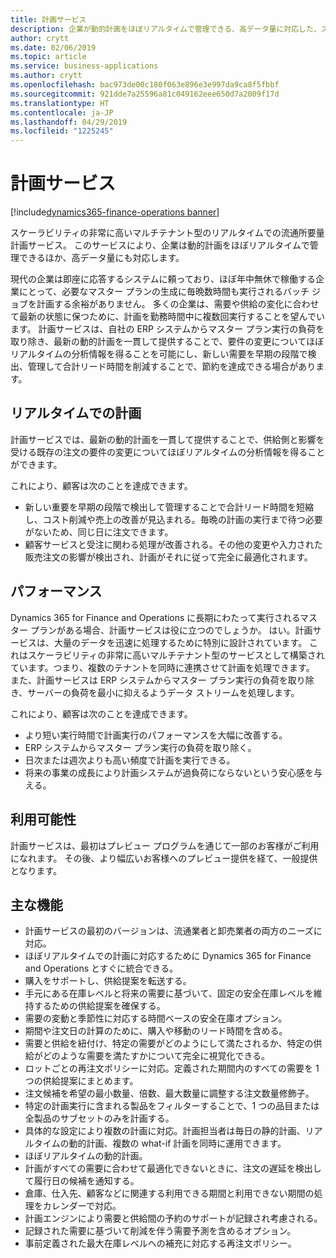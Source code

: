 ```yaml
---
title: 計画サービス
description: 企業が動的計画をほぼリアルタイムで管理できる、高データ量に対応した、スケーラビリティの非常に高いマルチテナント型のリアルタイムでの流通所要量計画サービス。
author: crytt
ms.date: 02/06/2019
ms.topic: article
ms.service: business-applications
ms.author: crytt
ms.openlocfilehash: bac973de00c180f063e896e3e997da9ca8f5fbbf
ms.sourcegitcommit: 921dde7a25596a81c049162eee650d7a2009f17d
ms.translationtype: HT
ms.contentlocale: ja-JP
ms.lasthandoff: 04/29/2019
ms.locfileid: "1225245"
---
```

#  <a name="planning-service"></a>計画サービス
[!include[dynamics365-finance-operations banner](../includes/dynamics365-finance-operations.md)]



スケーラビリティの非常に高いマルチテナント型のリアルタイムでの流通所要量計画サービス。 このサービスにより、企業は動的計画をほぼリアルタイムで管理できるほか、高データ量にも対応します。 

現代の企業は即座に応答するシステムに頼っており、ほぼ年中無休で稼働する企業にとって、必要なマスター プランの生成に毎晩数時間も実行されるバッチ ジョブを計画する余裕がありません。 多くの企業は、需要や供給の変化に合わせて最新の状態に保つために、計画を勤務時間中に複数回実行することを望んでいます。 計画サービスは、自社の ERP システムからマスター プラン実行の負荷を取り除き、最新の動的計画を一貫して提供することで、要件の変更についてほぼリアルタイムの分析情報を得ることを可能にし、新しい需要を早期の段階で検出、管理して合計リード時間を削減することで、節約を達成できる場合があります。  

## <a name="real-time-planning"></a>リアルタイムでの計画
計画サービスでは、最新の動的計画を一貫して提供することで、供給側と影響を受ける既存の注文の要件の変更についてほぼリアルタイムの分析情報を得ることができます。

これにより、顧客は次のことを達成できます。

-   新しい重要を早期の段階で検出して管理することで合計リード時間を短縮し、コスト削減や売上の改善が見込まれる。毎晩の計画の実行まで待つ必要がないため、同じ日に注文できます。
-   顧客サービスと受注に関わる処理が改善される。その他の変更や入力された販売注文の影響が検出され、計画がそれに従って完全に最適化されます。

## <a name="performance"></a>パフォーマンス

Dynamics 365 for Finance and Operations に長期にわたって実行されるマスター プランがある場合、計画サービスは役に立つのでしょうか。 はい。計画サービスは、大量のデータを迅速に処理するために特別に設計されています。 これはスケーラビリティの非常に高いマルチテナント型のサービスとして構築されています。つまり、複数のテナントを同時に連携させて計画を処理できます。 また、計画サービスは ERP システムからマスター プラン実行の負荷を取り除き、サーバーの負荷を最小に抑えるようデータ ストリームを処理します。 

これにより、顧客は次のことを達成できます。

-   より短い実行時間で計画実行のパフォーマンスを大幅に改善する。
-   ERP システムからマスター プラン実行の負荷を取り除く。
-   日次または週次よりも高い頻度で計画を実行できる。
-   将来の事業の成長により計画システムが過負荷にならないという安心感を与える。

## <a name="availability"></a>利用可能性
計画サービスは、最初はプレビュー プログラムを通じて一部のお客様がご利用になれます。 その後、より幅広いお客様へのプレビュー提供を経て、一般提供となります。 

## <a name="feature-highlights"></a>主な機能

*   計画サービスの最初のバージョンは、流通業者と卸売業者の両方のニーズに対応。
* ほぼリアルタイムでの計画に対応するために Dynamics 365 for Finance and Operations とすぐに統合できる。
*   購入をサポートし、供給提案を転送する。
*   手元にある在庫レベルと将来の需要に基づいて、固定の安全在庫レベルを維持するための供給提案を確保する。
*   需要の変動と季節性に対応する時間ベースの安全在庫オプション。
*   期間や注文日の計算のために、購入や移動のリード時間を含める。
*   需要と供給を紐付け、特定の需要がどのようにして満たされるか、特定の供給がどのような需要を満たすかについて完全に視覚化できる。
*   ロットごとの再注文ポリシーに対応。定義された期間内のすべての需要を 1 つの供給提案にまとめます。
*   注文候補を希望の最小数量、倍数、最大数量に調整する注文数量修飾子。 
*   特定の計画実行に含まれる製品をフィルターすることで、1 つの品目または全製品のサブセットのみを計画する。
*   具体的な設定により複数の計画に対応。計画担当者は毎日の静的計画、リアルタイムの動的計画、複数の what-if 計画を同時に運用できます。
*   ほぼリアルタイムの動的計画。
* 計画がすべての需要に合わせて最適化できないときに、注文の遅延を検出して履行日の候補を通知する。
*   倉庫、仕入先、顧客などに関連する利用できる期間と利用できない期間の処理をカレンダーで対応。
*   計画エンジンにより需要と供給間の予約のサポートが記録され考慮される。
*   記録された需要に基づいて削減を伴う需要予測を含めるオプション。
*   事前定義された最大在庫レベルへの補充に対応する再注文ポリシー。

